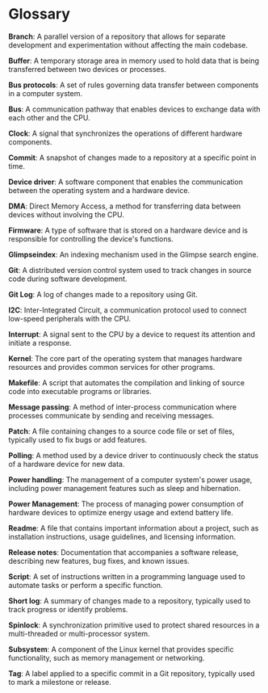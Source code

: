# Glossary


**Branch**: A parallel version of a repository that allows for separate development and experimentation without affecting the main codebase.

**Buffer**: A temporary storage area in memory used to hold data that is being transferred between two devices or processes.

**Bus protocols**: A set of rules governing data transfer between components in a computer system.

**Bus**: A communication pathway that enables devices to exchange data with each other and the CPU.

**Clock**: A signal that synchronizes the operations of different hardware components.

**Commit**: A snapshot of changes made to a repository at a specific point in time.

**Device driver**: A software component that enables the communication between the operating system and a hardware device.

**DMA**: Direct Memory Access, a method for transferring data between devices without involving the CPU.

**Firmware**: A type of software that is stored on a hardware device and is responsible for controlling the device's functions.

**Glimpseindex**: An indexing mechanism used in the Glimpse search engine.

**Git**: A distributed version control system used to track changes in source code during software development.

**Git Log**: A log of changes made to a repository using Git.

**I2C**: Inter-Integrated Circuit, a communication protocol used to connect low-speed peripherals with the CPU.

**Interrupt**: A signal sent to the CPU by a device to request its attention and initiate a response.

**Kernel**: The core part of the operating system that manages hardware resources and provides common services for other programs.

**Makefile**: A script that automates the compilation and linking of source code into executable programs or libraries.

**Message passing**: A method of inter-process communication where processes communicate by sending and receiving messages.

**Patch**: A file containing changes to a source code file or set of files, typically used to fix bugs or add features.

**Polling**: A method used by a device driver to continuously check the status of a hardware device for new data.

**Power handling**: The management of a computer system's power usage, including power management features such as sleep and hibernation.

**Power Management**: The process of managing power consumption of hardware devices to optimize energy usage and extend battery life.

**Readme**: A file that contains important information about a project, such as installation instructions, usage guidelines, and licensing information.

**Release notes**: Documentation that accompanies a software release, describing new features, bug fixes, and known issues.

**Script**:  A set of instructions written in a programming language used to automate tasks or perform a specific function.

**Short log**: A summary of changes made to a repository, typically used to track progress or identify problems.

**Spinlock**: A synchronization primitive used to protect shared resources in a multi-threaded or multi-processor system.

**Subsystem**: A component of the Linux kernel that provides specific functionality, such as memory management or networking.

**Tag**: A label applied to a specific commit in a Git repository, typically used to mark a milestone or release.





